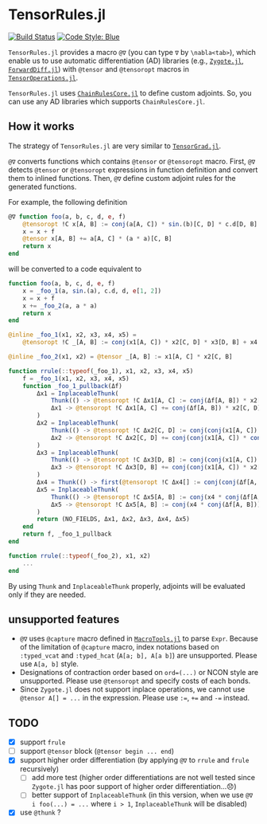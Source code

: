 # TensorRules.jl

[![Build Status](https://github.com/ho-oto/TensorRules.jl/workflows/CI/badge.svg)](https://github.com/ho-oto/TensorRules.jl/actions)
[![Code Style: Blue](https://img.shields.io/badge/code%20style-blue-4495d1.svg)](https://github.com/invenia/BlueStyle)

`TensorRules.jl` provides a macro `@∇` (you can type `∇` by `\nabla<tab>`), which
enable us to use automatic differentiation (AD) libraries (e.g.,
[`Zygote.jl`](https://github.com/FluxML/Zygote.jl),
[`ForwardDiff.jl`](https://github.com/JuliaDiff/ForwardDiff.jl))
with `@tensor` and `@tensoropt` macros in [`TensorOperations.jl`](https://github.com/Jutho/TensorOperations.jl).

`TensorRules.jl` uses [`ChainRulesCore.jl`](https://github.com/JuliaDiff/ChainRulesCore.jl) to define custom adjoints.
So, you can use any AD libraries which supports `ChainRulesCore.jl`.

## How it works

The strategy of `TensorRules.jl` are very similar to [`TensorGrad.jl`](https://github.com/mcabbott/TensorGrad.jl).

`@∇` converts functions which contains `@tensor` or `@tensoropt` macro.
First, `@∇` detects `@tensor` or `@tensoropt` expressions in function definition
and convert them to inlined functions.
Then, `@∇` define custom adjoint rules for the generated functions.

For example, the following definition

```julia
@∇ function foo(a, b, c, d, e, f)
    @tensoropt !C x[A, B] := conj(a[A, C]) * sin.(b)[C, D] * c.d[D, B] + d * e[1, 2][A, B]
    x = x + f
    @tensor x[A, B] += a[A, C] * (a * a)[C, B]
    return x
end
```

will be converted to a code equivalent to

```julia
function foo(a, b, c, d, e, f)
    x = _foo_1(a, sin.(a), c.d, d, e[1, 2])
    x = x + f
    x += _foo_2(a, a * a)
    return x
end

@inline _foo_1(x1, x2, x3, x4, x5) =
    @tensoropt !C _[A, B] := conj(x1[A, C]) * x2[C, D] * x3[D, B] + x4 * x5[A, B]

@inline _foo_2(x1, x2) = @tensor _[A, B] := x1[A, C] * x2[C, B]

function rrule(::typeof(_foo_1), x1, x2, x3, x4, x5)
    f = _foo_1(x1, x2, x3, x4, x5)
    function _foo_1_pullback(Δf)
        Δx1 = InplaceableThunk(
            Thunk(() -> @tensoropt !C Δx1[A, C] := conj(Δf[A, B]) * x2[C, D] * x3[D, B]),
            Δx1 -> @tensoropt !C Δx1[A, C] += conj(Δf[A, B]) * x2[C, D] * x3[D, B]
        )
        Δx2 = InplaceableThunk(
            Thunk(() -> @tensoropt !C Δx2[C, D] := conj(conj(x1[A, C]) * conj(Δf[A, B]) * x3[D, B])),
            Δx2 -> @tensoropt !C Δx2[C, D] += conj(conj(x1[A, C]) * conj(Δf[A, B]) * x3[D, B])
        )
        Δx3 = InplaceableThunk(
            Thunk(() -> @tensoropt !C Δx3[D, B] := conj(conj(x1[A, C]) * x2[C, D] * conj(Δf[A, B]))),
            Δx3 -> @tensoropt !C Δx3[D, B] += conj(conj(x1[A, C]) * x2[C, D] * conj(Δf[A, B]))
        )
        Δx4 = Thunk(() -> first(@tensoropt !C Δx4[] := conj(conj(Δf[A, B]) * x5[A, B])))
        Δx5 = InplaceableThunk(
            Thunk(() -> @tensoropt !C Δx5[A, B] := conj(x4 * conj(Δf[A, B]))),
            Δx5 -> @tensoropt !C Δx5[A, B] := conj(x4 * conj(Δf[A, B]))
        )
        return (NO_FIELDS, Δx1, Δx2, Δx3, Δx4, Δx5)
    end
    return f, _foo_1_pullback
end

function rrule(::typeof(_foo_2), x1, x2)
    ...
end
```

By using `Thunk` and `InplaceableThunk` properly, adjoints will be evaluated only
if they are needed.

## unsupported features

- `@∇` uses `@capture` macro defined in [`MacroTools.jl`](https://github.com/FluxML/MacroTools.jl)
to parse `Expr`. Because of the limitation of `@capture` macro,
index notations based on `:typed_vcat` and `:typed_hcat` (`A[a; b], A[a b]`)
are unsupported. Please use `A[a, b]` style.
- Designations of contraction order based on `ord=(...)` or NCON style are unsupported.
Please use `@tensoropt` and specify costs of each bonds.
- Since `Zygote.jl` does not support inplace operations, we cannot use `@tensor A[] = ...`
in the expression. Please use `:=`, `+=` and `-=` instead.

## TODO

- [x] support `frule`
- [ ] support `@tensor` block (`@tensor begin ... end`)
- [x] support higher order differentiation (by applying `@∇` to `rrule` and `frule` recursively)
    - [ ] add more test (higher order differentiations are not well tested
    since `Zygote.jl` has poor support of higher order differentiation...😞)
    - [ ] better support of `InplaceableThunk` (in this version, when we use `@∇ i foo(...) = ...`
    where `i > 1`, `InplaceableThunk` will be disabled)
- [x] use `@thunk` ?